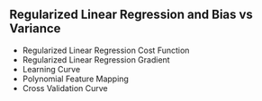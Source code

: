 ## Regularized Linear Regression and Bias vs Variance

* Regularized Linear Regression Cost Function
* Regularized Linear Regression Gradient
* Learning Curve
* Polynomial Feature Mapping
* Cross Validation Curve